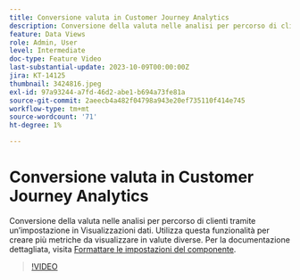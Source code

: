 ```yaml
---
title: Conversione valuta in Customer Journey Analytics
description: Conversione della valuta nelle analisi per percorso di clienti tramite un’impostazione in Visualizzazioni dati. Utilizza questa funzionalità per creare più metriche da visualizzare in valute diverse.
feature: Data Views
role: Admin, User
level: Intermediate
doc-type: Feature Video
last-substantial-update: 2023-10-09T00:00:00Z
jira: KT-14125
thumbnail: 3424816.jpeg
exl-id: 97a93244-a7fd-46d2-abe1-b694a73fe81a
source-git-commit: 2aeecb4a482f04798a943e20ef735110f414e745
workflow-type: tm+mt
source-wordcount: '71'
ht-degree: 1%

---
```


# Conversione valuta in Customer Journey Analytics

Conversione della valuta nelle analisi per percorso di clienti tramite un’impostazione in Visualizzazioni dati. Utilizza questa funzionalità per creare più metriche da visualizzare in valute diverse. Per la documentazione dettagliata, visita [Formattare le impostazioni del componente](https://experienceleague.adobe.com/docs/analytics-platform/using/cja-dataviews/component-settings/format.html?lang=it#currency).

>[!VIDEO](https://video.tv.adobe.com/v/3424816/?learn=on)
